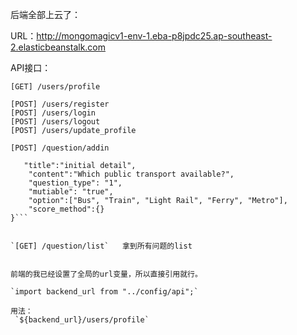 后端全部上云了：

URL：http://mongomagicv1-env-1.eba-p8jpdc25.ap-southeast-2.elasticbeanstalk.com

API接口：

`[GET] /users/profile`   

`[POST] /users/register`   
`[POST] /users/login`   
`[POST] /users/logout`   
`[POST] /users/update_profile`    

`[POST] /question/addin`    
```{
   "title":"initial detail",
    "content":"Which public transport available?",
    "question_type": "1",
    "mutiable": "true",
    "option":["Bus", "Train", "Light Rail", "Ferry", "Metro"],
    "score_method":{}
}```    


`[GET] /question/list`   拿到所有问题的list  


前端的我已经设置了全局的url变量，所以直接引用就行。

`import backend_url from "../config/api";`   

用法：     
 `${backend_url}/users/profile`   